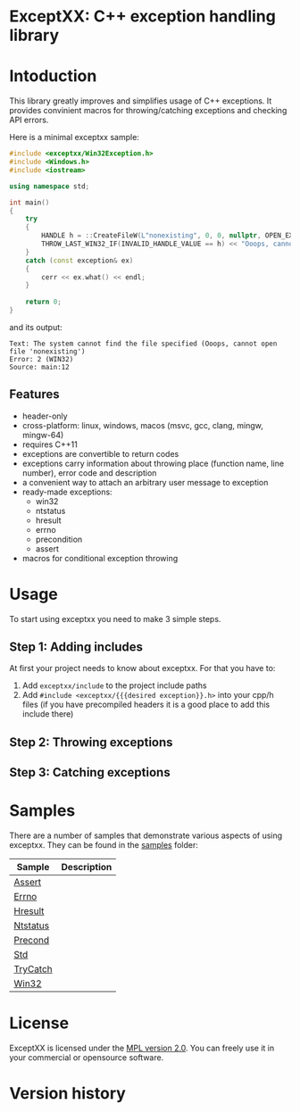 # ExceptXX: C++ exception handling library

# Intoduction
This library greatly improves and simplifies usage of C++ exceptions. It provides convinient macros for throwing/catching exceptions and checking API errors.

Here is a minimal exceptxx sample:
```cpp
#include <exceptxx/Win32Exception.h>
#include <Windows.h>
#include <iostream>

using namespace std;

int main()
{
    try
    {
        HANDLE h = ::CreateFileW(L"nonexisting", 0, 0, nullptr, OPEN_EXISTING, 0, nullptr);
        THROW_LAST_WIN32_IF(INVALID_HANDLE_VALUE == h) << "Ooops, cannot open file 'nonexisting'";
    }
    catch (const exception& ex)
    {
        cerr << ex.what() << endl;
    }
    
    return 0;
}
```
and its output:
```
Text: The system cannot find the file specified (Ooops, cannot open file 'nonexisting')
Error: 2 (WIN32)
Source: main:12
```

## Features
- header-only
- cross-platform: linux, windows, macos (msvc, gcc, clang, mingw, mingw-64)
- requires C++11
- exceptions are convertible to return codes
- exceptions carry information about throwing place (function name, line number), error code and description
- a convenient way to attach an arbitrary user message to exception
- ready-made exceptions:
  - win32
  - ntstatus
  - hresult
  - errno
  - precondition
  - assert
- macros for conditional exception throwing

# Usage
To start using exceptxx you need to make 3 simple steps.

## Step 1: Adding includes
At first your project needs to know about exceptxx. For that you have to:

1. Add `exceptxx/include` to the project include paths
2. Add `#include <exceptxx/{{{desired exception}}.h>` into your cpp/h files (if you have precompiled headers it is a good place to add this include there)

## Step 2: Throwing exceptions

## Step 3: Catching exceptions

# Samples
There are a number of samples that demonstrate various aspects of using exceptxx. They can be found in the [samples](samples) folder:

|Sample|Description|
|------|-----------|
|[Assert](samples/Assert)||
|[Errno](samples/Errno)||
|[Hresult](samples/Hresult)||
|[Ntstatus](samples/Ntstatus)||
|[Precond](samples/Precond)||
|[Std](samples/Std)||
|[TryCatch](samples/TryCatch)||
|[Win32](samples/Win32)||
  
# License
ExceptXX is licensed under the [MPL version 2.0](http://mozilla.org/MPL/2.0/). You can freely use it in your commercial or opensource software.

# Version history
